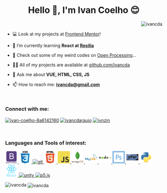 <h1 align="center">Hello 👋, I'm Ivan Coelho 😊</h1>



<p align="right"> <img src="https://komarev.com/ghpvc/?username=ivancda&label=Profile%20views&color=0e75b6&style=flat" alt="ivancda" /> </p>

- 💻 Look at my projects at [Frontend Mentor](https://www.frontendmentor.io/profile/ivancda)!

- 🌱 I’m currently learning **React at [Resilia](https://www.resilia.work/)**

- 🧙 Check out some of my weird codes on [Open Processing](https://openprocessing.org/user/241094/?view=sketches)...

- 👨‍💻 All of my projects are available at [github.com/ivancda](github.com/ivancda)

- 💬 Ask me about **VUE, HTML, CSS, JS**

- 📫 How to reach me: **ivancda@gmail.com**

<br>

<h3 align="left">Connect with me:</h3>
<p align="left">
<a href="https://linkedin.com/in/ivan-coelho-8a6142160" target="blank"><img align="center" src="https://raw.githubusercontent.com/rahuldkjain/github-profile-readme-generator/master/src/images/icons/Social/linked-in-alt.svg" alt="ivan-coelho-8a6142160" height="30" width="40" /></a>
<a href="https://fb.com/ivancdaraujo" target="blank"><img align="center" src="https://raw.githubusercontent.com/rahuldkjain/github-profile-readme-generator/master/src/images/icons/Social/facebook.svg" alt="ivancdaraujo" height="30" width="40" /></a>
<a href="https://instagram.com/ivnzin" target="blank"><img align="center" src="https://raw.githubusercontent.com/rahuldkjain/github-profile-readme-generator/master/src/images/icons/Social/instagram.svg" alt="ivnzin" height="30" width="40" /></a>
</p>
<br>
<h3 align="left">Languages and Tools of interest:</h3>
<p align="left"> <a href="https://getbootstrap.com" target="_blank"> <img src="https://raw.githubusercontent.com/devicons/devicon/master/icons/bootstrap/bootstrap-plain-wordmark.svg" alt="bootstrap" width="40" height="40"/> </a> <a href="https://www.w3schools.com/css/" target="_blank"> <img src="https://raw.githubusercontent.com/devicons/devicon/master/icons/css3/css3-original-wordmark.svg" alt="css3" width="40" height="40"/> </a> <a href="https://git-scm.com/" target="_blank"> <img src="https://www.vectorlogo.zone/logos/git-scm/git-scm-icon.svg" alt="git" width="40" height="40"/> </a> <a href="https://www.w3.org/html/" target="_blank"> <img src="https://raw.githubusercontent.com/devicons/devicon/master/icons/html5/html5-original-wordmark.svg" alt="html5" width="40" height="40"/> </a> <a href="https://developer.mozilla.org/en-US/docs/Web/JavaScript" target="_blank"> <img src="https://raw.githubusercontent.com/devicons/devicon/master/icons/javascript/javascript-original.svg" alt="javascript" width="40" height="40"/> </a> <a href="https://www.mongodb.com/" target="_blank"> <img src="https://raw.githubusercontent.com/devicons/devicon/master/icons/mongodb/mongodb-original-wordmark.svg" alt="mongodb" width="40" height="40"/> </a> <a href="https://www.mysql.com/" target="_blank"> <img src="https://raw.githubusercontent.com/devicons/devicon/master/icons/mysql/mysql-original-wordmark.svg" alt="mysql" width="40" height="40"/> </a> <a href="https://nodejs.org" target="_blank"> <img src="https://raw.githubusercontent.com/devicons/devicon/master/icons/nodejs/nodejs-original-wordmark.svg" alt="nodejs" width="40" height="40"/> </a> <a href="https://www.photoshop.com/en" target="_blank"> <img src="https://raw.githubusercontent.com/devicons/devicon/master/icons/photoshop/photoshop-line.svg" alt="photoshop" width="40" height="40"/> </a> <a href="https://www.php.net" target="_blank"> <img src="https://raw.githubusercontent.com/devicons/devicon/master/icons/php/php-original.svg" alt="php" width="40" height="40"/> </a> <a href="https://www.python.org" target="_blank"> <img src="https://raw.githubusercontent.com/devicons/devicon/master/icons/python/python-original.svg" alt="python" width="40" height="40"/> </a> <a href="https://reactjs.org/" target="_blank"> <img src="https://raw.githubusercontent.com/devicons/devicon/master/icons/react/react-original-wordmark.svg" alt="react" width="40" height="40"/> </a> <a href="https://unity.com/" target="_blank"> <img src="https://www.vectorlogo.zone/logos/unity3d/unity3d-icon.svg" alt="unity" width="40" height="40"/> </a> <a href="https://p5js.org/" target="_blank"> <img src="https://cdn.jsdelivr.net/npm/simple-icons@v5/icons/p5dotjs.svg" alt="p5.js" width="40" height="40"/> </a> </p>

<p><img align="left" src="https://github-readme-stats.vercel.app/api/top-langs?username=ivancda&show_icons=true&locale=en&layout=compact" alt="ivancda" /></p>

<p>&nbsp;<img align="center" src="https://github-readme-stats.vercel.app/api?username=ivancda&show_icons=true&locale=en" alt="ivancda" /></p>

